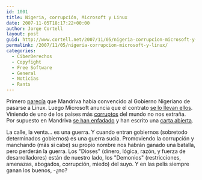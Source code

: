 ```yaml
---
id: 1001
title: Nigeria, corrupción, Microsoft y Linux
date: 2007-11-05T18:17:22+00:00
author: Jorge Cortell
layout: post
guid: http://www.cortell.net/2007/11/05/nigeria-corrupcion-microsoft-y-linux/
permalink: /2007/11/05/nigeria-corrupcion-microsoft-y-linux/
categories:
  - CiberDerechos
  - Copyfight
  - Free Software
  - General
  - Noticias
  - Rants
---
```

Primero <a target="_blank" title="LinuxLookUp" href="http://www.linuxlookup.com/2007/oct/30/nigerian_education_selects_intel_powered_classmate_pc_with_mandriva_linux">parecí­a</a> que Mandriva habí­a convencido al Gobierno Nigeriano de pasarse a Linux. Luego Microsoft anuncia que el contrato <a target="_blank" title="Computerworld" href="http://www.computerworld.com/action/article.do?command=viewArticleBasic&articleId=9045405">se lo llevan ellos</a>. Viniendo de uno de los paí­ses más <a target="_blank" title="Washington Post" href="http://www.washingtonpost.com/wp-dyn/content/article/2005/05/31/AR2005053101602.html">corruptos</a> del mundo no nos extraña. Por supuesto en Mandriva <a target="_blank" title="News.com" href="http://www.news.com/8301-13860_3-9809253-56.html?part=dht">se han enfadado</a> y han escrito una <a target="_blank" title="Mandriva" href="http://blog.mandriva.com/2007/10/31/an-open-letter-to-steve-ballmer/">carta abierta</a>.

La calle, la venta... es una guerra. Y cuando entran gobiernos (sobretodo determinados gobiernos) es una guerra sucia. Promoviendo la corrupción y manchando (más si cabe) su propio nombre nos habrán ganado una batalla, pero perderán la guerra. Los "Dioses" (dinero, lógica, razón, y fuerza de desarrolladores) están de nuestro lado, los "Demonios" (restricciones, amenazas, abogados, corrupción, miedo) del suyo. Y en las pelis siempre ganan los buenos, -¿no?